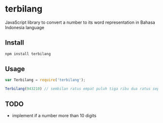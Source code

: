 terbilang
===============

JavaScript library to convert a number to its word representation in Bahasa Indonesia language


## Install

``` js
npm install terbilang
```


## Usage
``` js
var Terbilang = require('terbilang');

Terbilang(943210) // sembilan ratus empat puluh tiga ribu dua ratus sepuluh

```

## TODO
- implement if a number more than 10 digits
